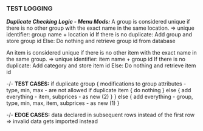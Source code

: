 ### TEST LOGGING

***Duplicate Checking Logic - Menu Mods:***
A group is considered unique if there is no other group with the exact name in the same location.
=> unique identifier: group name + location id
If there is no duplicate: 
Add group and store group id 
Else:
Do nothing and retrieve group id from database

An item is considered unique if there is no other item with the exact name in the same group.
=> unique identifier: item name + group id
If there is no duplicate: 
Add category and store item id 
Else: 
Do nothing and retrieve item id 

-/-
**TEST CASES:**
if duplicate group {
    modifications to group attributes - type, min, max - are not allowed
    if duplicate item {
        do nothing 
    } else {
        add everything - item, subprices - as new (2)
    }
} else {
    add everything - group, type, min, max, item, subprices - as new (1)
}

-/-
**EDGE CASES:**
data declared in subsequent rows instead of the first row
=> invalid data gets imported instead